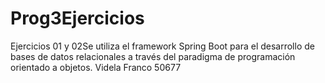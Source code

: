 # Prog3Ejercicios

Ejercicios 01 y 02Se utiliza el framework Spring Boot para el desarrollo de bases de datos relacionales a través del paradigma de programación orientado a objetos.
Videla Franco
50677
